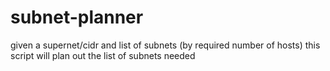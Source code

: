 # subnet-planner
given a supernet/cidr and list of subnets (by required number of hosts) this script will plan out the list of subnets needed
